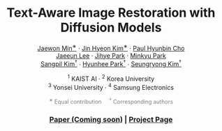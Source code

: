 <p align="center">
  <h1 align="center">Text-Aware Image Restoration with Diffusion Models</h1>

  <p align="center">
    <a href="https://github.com/Min-Jaewon/">Jaewon Min<sup>∗</sup></a> ·
    <a href="#">Jin Hyeon Kim<sup>∗</sup></a> ·
    <a href="#">Paul Hyunbin Cho</a><br>
    <a href="#">Jaeeun Lee</a> ·
    <a href="#">Jihye Park</a> ·
    <a href="#">Minkyu Park</a> <br>
    <a href="#">Sangpil Kim<sup>†</sup></a> ·
    <a href="#">Hyunhee Park<sup>†</sup></a> ·
    <a href="https://cvlab.kaist.ac.kr/">Seungryong Kim<sup>†</sup></a>
  </p>

  <p align="center">
    <sup>1</sup> KAIST AI · 
    <sup>2</sup> Korea University <br> 
    <sup>3</sup> Yonsei University · 
    <sup>4</sup> Samsung Electronics
  </p>

  <p align="center" style="font-size: 0.9em; color: gray;">
    <sup>∗</sup> Equal contribution &nbsp;&nbsp;&nbsp; 
    <sup>†</sup> Corresponding authors
  </p>

  <h3 align="center">
    <a href="#">Paper (Coming soon)</a> | 
    <a href="https://cvlab-kaist.github.io/TAIR">Project Page</a>
  </h3>
</p>
